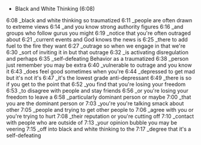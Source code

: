- Black and White Thinking (6:08)

6:08 _black and white thinking so traumatized
 6:11 _people are often drawn to extreme views
 6:14 _and you know strong authority figures
 6:16 _and groups who follow gurus you might
 6:19 _notice that you're often outraged about
 6:21 _current events and God knows the news is
 6:25 _there to add fuel to the fire they want
 6:27 _outrage so when we engage in that we're
 6:30 _sort of inviting it in but that outrage
 6:32 _is activating disregulation and perhaps
 6:35 _self-defeating Behavior as a traumatized
 6:38 _person just remember you may be extra
 6:40 _vulnerable to outrage and you know it
 6:43 _does feel good sometimes when you're
 6:44 _depressed to get mad but it's not it's
 6:47 _it's the lowest grade anti-depressant
 6:49 _there is so if you get to the point that
 6:52 _you find that you're losing your freedom
 6:53 _to disagree with people and stay friends
 6:56 _or you're losing your freedom to leave a
 6:58 _particularly dominant person or maybe
 7:00 _that you are the dominant person or
 7:03 _you're you're talking smack about other
 7:05 _people and trying to get other people to
 7:06 _agree with you or you're trying to hurt
 7:08 _their reputation or you're cutting off
 7:10 _contact with people who are outside of
 7:13 _your opinion bubble you may be veering
 7:15 _off into black and white thinking to the
 7:17 _degree that it's a self-defeating